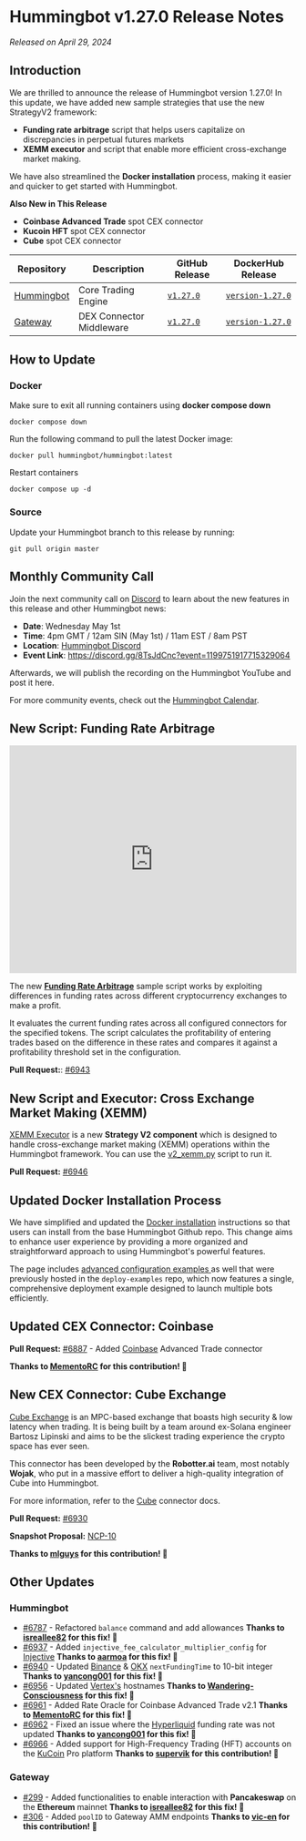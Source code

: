 # Hummingbot v1.27.0 Release Notes

*Released on April 29, 2024*

## Introduction

We are thrilled to announce the release of Hummingbot version 1.27.0! In this update, we have added new sample strategies that use the new StrategyV2 framework:

* **Funding rate arbitrage** script that helps users capitalize on discrepancies in perpetual futures markets
* **XEMM executor** and script that enable more efficient cross-exchange market making. 

We have also streamlined the **Docker installation** process, making it easier and quicker to get started with Hummingbot. 

**Also New in This Release**

* **Coinbase Advanced Trade** spot CEX connector
* **Kucoin HFT** spot CEX connector
* **Cube** spot CEX connector

| Repository | Description | GitHub Release | DockerHub Release |
|------------|-------------|----------------|-------------------|
| [Hummingbot](https://github.com/hummingbot/hummingbot) | Core Trading Engine | [`v1.27.0`](https://github.com/hummingbot/hummingbot/releases/tag/v1.27.0) | [`version-1.27.0`](https://hub.docker.com/r/hummingbot/hummingbot/tags?name=version-1.27.0) |
| [Gateway](https://github.com/hummingbot/gateway) | DEX Connector Middleware | [`v1.27.0`](https://github.com/hummingbot/gateway/releases/tag/v1.27.0) | [`version-1.27.0`](https://hub.docker.com/r/hummingbot/gateway/tags?name=version-1.27.0) |

## How to Update

### Docker

Make sure to exit all running containers using **docker compose down**

```
docker compose down
```

Run the following command to pull the latest Docker image:

```
docker pull hummingbot/hummingbot:latest
```

Restart containers

```
docker compose up -d
```

### Source

Update your Hummingbot branch to this release by running:

```
git pull origin master
```

## Monthly Community Call

Join the next community call on [Discord](https://discord.gg/hummingbot) to learn about the new features in this release and other Hummingbot news:

* **Date**: Wednesday May 1st
* **Time**: 4pm GMT / 12am SIN (May 1st) / 11am EST / 8am PST 
* **Location**: [Hummingbot Discord](https://discord.gg/hummingbot)
* **Event Link**: <https://discord.gg/8TsJdCnc?event=1199751917715329064>

Afterwards, we will publish the recording on the Hummingbot YouTube and post it here.

For more community events, check out the [Hummingbot Calendar](https://www.notion.so/hummingbot-foundation/5c767683f80b45c4934aa8cf755a2ff5?v=4dd057ac162f49c9813e11cec0688204&pvs=4).

## New Script: Funding Rate Arbitrage

<iframe style="width:100%; min-height:400px;" src="https://www.youtube.com/embed/Ly8R5g3juxw?si=bW_5vralw6zZd-0s" frameborder="0" allow="accelerometer; autoplay; encrypted-media; gyroscope; picture-in-picture" allowfullscreen></iframe>

The new [**Funding Rate Arbitrage**](https://github.com/hummingbot/hummingbot/blob/master/scripts/funding_rate_arb.py) sample script works by exploiting differences in funding rates across different cryptocurrency exchanges to make a profit. 

It evaluates the current funding rates across all configured connectors for the specified tokens. The script calculates the profitability of entering trades based on the difference in these rates and compares it against a profitability threshold set in the configuration.

**Pull Request:**: [#6943](https://github.com/hummingbot/hummingbot/pull/6943) 

## New Script and Executor: Cross Exchange Market Making (XEMM)

[XEMM Executor](../v2-strategies/executors/xemm-executor.md) is a new **Strategy V2 component**  which is designed to handle cross-exchange market making (XEMM) operations within the Hummingbot framework. You can use the [v2_xemm.py](https://github.com/hummingbot/hummingbot/blob/master/scripts/v2_xemm.py) script to run it.

**Pull Request:**  [#6946](https://github.com/hummingbot/hummingbot/pull/6946)

## Updated Docker Installation Process

We have simplified and updated the [Docker installation](/installation/docker) instructions so that users can install from the base Hummingbot Github repo. This change aims to enhance user experience by providing a more organized and straightforward approach to using Hummingbot's powerful features.

The page includes [advanced configuration examples ](/installation/docker/#advanced-configurations) as well that were previously hosted in the `deploy-examples` repo, which now features a single, comprehensive deployment example designed to launch multiple bots efficiently. 

## Updated CEX Connector: Coinbase

**Pull Request:**  [#6887](https://github.com/hummingbot/hummingbot/pull/6887) - Added [Coinbase](../exchanges/coinbase-advanced-trade.md) Advanced Trade connector

**Thanks to [MementoRC](https://github.com/MementoRC) for this contribution! 🙏**

## New CEX Connector: Cube Exchange

[Cube Exchange](https://www.cube.exchange/) is an MPC-based exchange that boasts high security & low latency when trading. It is being built by a team around ex-Solana engineer Bartosz Lipinski and aims to be the slickest trading experience the crypto space has ever seen.

This connector has been developed by the **Robotter.ai** team, most notably **Wojak**, who put in a massive effort to deliver a high-quality integration of Cube into Hummingbot. 

For more information, refer to the [Cube](../exchanges/cube/index.md) connector docs.

**Pull Request:**  [#6930](https://github.com/hummingbot/hummingbot/pull/6930)

**Snapshot Proposal:** [NCP-10](https://snapshot.org/#/hbot-ncp.eth/proposal/0x3fba9b7642438d957258923bb4207b252c4a9ec712b93cf84f1b6e25b9077385)

**Thanks to [mlguys](https://github.com/mlguys) for this contribution! 🙏**


## Other Updates

### Hummingbot

- [#6787](https://github.com/hummingbot/hummingbot/pull/6787) - Refactored `balance` command and add allowances **Thanks to [isreallee82](https://github.com/isreallee82) for this fix! 🙏**
- [#6937](https://github.com/hummingbot/hummingbot/pull/6937) - Added `injective_fee_calculator_multiplier_config` for [Injective](../exchanges/injective.md) **Thanks to [aarmoa](https://github.com/aarmoa) for this fix! 🙏**
- [#6940](https://github.com/hummingbot/hummingbot/pull/6940) - Updated [Binance](../exchanges/binance/index.md) & [OKX](../exchanges/okx/okx.md) `nextFundingTime` to 10-bit integer **Thanks to [yancong001](https://github.com/yancong001) for this fix! 🙏**
- [#6956](https://github.com/hummingbot/hummingbot/pull/6956) - Updated [Vertex's](../exchanges/vertex.md) hostnames **Thanks to [Wandering-Consciousness](https://github.com/Wandering-Consciousness) for this fix! 🙏**
- [#6961](https://github.com/hummingbot/hummingbot/pull/6961) - Added Rate Oracle for Coinbase Advanced Trade v2.1 **Thanks to [MementoRC](https://github.com/MementoRC) for this fix! 🙏**
- [#6962](https://github.com/hummingbot/hummingbot/pull/6962) - Fixed an issue where the [Hyperliquid](../exchanges/hyperliquid.md) funding rate was not updated **Thanks to [yancong001](https://github.com/yancong001) for this fix! 🙏**
- [#6966](https://github.com/hummingbot/hummingbot/pull/6966) -  Added support for High-Frequency Trading (HFT) accounts on the [KuCoin](../exchanges/kucoin/index.md) Pro platform **Thanks to [supervik](https://github.com/supervik) for this contribution! 🙏**

### Gateway

- [#299](https://github.com/hummingbot/gateway/pull/299) - Added functionalities to enable interaction with **Pancakeswap** on the **Ethereum** mainnet **Thanks to [isreallee82](https://github.com/isreallee82) for this fix! 🙏**
- [#306](https://github.com/hummingbot/gateway/pull/306) - Added `poolID` to Gateway AMM endpoints **Thanks to [vic-en](https://github.com/vic-en) for this contribution! 🙏**

